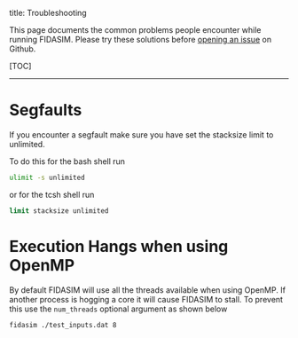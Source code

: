 title: Troubleshooting

This page documents the common problems people encounter while running FIDASIM.
Please try these solutions before [opening an issue](https://github.com/D3DEnergetic/FIDASIM/issues/new) on Github.

[TOC]

---

# Segfaults
If you encounter a segfault make sure you have set the stacksize limit to unlimited.

To do this for the bash shell run
```bash
ulimit -s unlimited
```
or for the tcsh shell run
```tcsh
limit stacksize unlimited
```

# Execution Hangs when using OpenMP
By default FIDASIM will use all the threads available when using OpenMP.
If another process is hogging a core it will cause FIDASIM to stall.
To prevent this use the `num_threads` optional argument as shown below

```bash
fidasim ./test_inputs.dat 8
```

